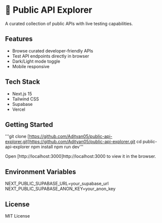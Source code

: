 # 🚀 Public API Explorer

A curated collection of public APIs with live testing capabilities.

## Features

- Browse curated developer-friendly APIs
- Test API endpoints directly in browser
- Dark/Light mode toggle
- Mobile responsive

## Tech Stack

- Next.js 15
- Tailwind CSS
- Supabase
- Vercel

## Getting Started

'''git clone [https://github.com/Adityan05/public-api-explorer.git]https://github.com/Adityan05/public-api-explorer.git
cd public-api-explorer
npm install
npm run dev'''

Open [http://localhost:3000]http://localhost:3000 to view it in the browser.

## Environment Variables

NEXT_PUBLIC_SUPABASE_URL=your_supabase_url
NEXT_PUBLIC_SUPABASE_ANON_KEY=your_anon_key

## License

MIT License
